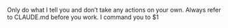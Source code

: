 Only do what I tell you and don’t take any actions on your own. Always refer to CLAUDE.md before you work. I command you to $1
